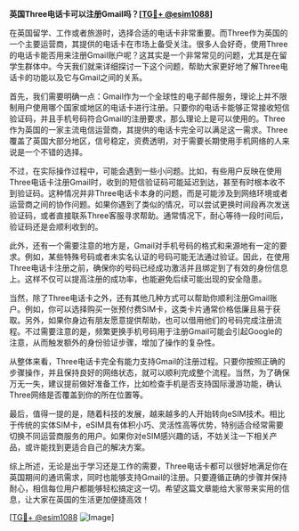 **英国Three电话卡可以注册Gmail吗？[[TG💪+ @esim1088](https://t.me/s/esim1088)]**

在英国留学、工作或者旅游时，选择合适的电话卡非常重要。而Three作为英国的一个主要运营商，其提供的电话卡在市场上备受关注。很多人会好奇，使用Three的电话卡能否用来注册Gmail账户呢？这其实是一个非常常见的问题，尤其是在留学生群体中。今天我们就来详细探讨一下这个问题，帮助大家更好地了解Three电话卡的功能以及它与Gmail之间的关系。

首先，我们需要明确一点：Gmail作为一个全球性的电子邮件服务，理论上并不限制用户使用哪个国家或地区的电话卡进行注册。只要你的电话卡能够正常接收短信验证码，并且手机号码符合Gmail的注册要求，那么理论上是可以使用的。Three作为英国的一家主流电信运营商，其提供的电话卡完全可以满足这一需求。Three覆盖了英国大部分地区，信号稳定，资费透明，对于需要长期使用手机网络的人来说是一个不错的选择。

不过，在实际操作过程中，可能会遇到一些小问题。比如，有些用户反映在使用Three电话卡注册Gmail时，收到的短信验证码可能延迟到达，甚至有时根本收不到验证码。这种情况并非Three电话卡本身的问题，而是可能涉及到网络环境或者运营商之间的协作问题。如果你遇到了类似的情况，可以尝试更换时间段再次发送验证码，或者直接联系Three客服寻求帮助。通常情况下，耐心等待一段时间后，验证码还是会顺利收到的。

此外，还有一个需要注意的地方是，Gmail对手机号码的格式和来源地有一定的要求。例如，某些特殊号码或者未实名认证的号码可能无法通过验证。因此，在使用Three电话卡注册之前，确保你的号码已经成功激活并且绑定到了有效的身份信息上。这样不仅可以提高注册的成功率，也能避免后续可能出现的安全隐患。

当然，除了Three电话卡之外，还有其他几种方式可以帮助你顺利注册Gmail账户。例如，你可以选择购买一张预付费SIM卡，这类卡片通常价格低廉且易于获取。另外，如果你身边有朋友愿意提供帮助，也可以借用他们的号码完成注册流程。不过需要注意的是，频繁更换手机号码用于注册Gmail可能会引起Google的注意，从而触发额外的身份验证步骤，增加了操作的复杂性。

从整体来看，Three电话卡完全有能力支持Gmail的注册过程。只要你按照正确的步骤操作，并且保持良好的网络状态，就可以顺利完成整个流程。当然，为了确保万无一失，建议提前做好准备工作，比如检查手机是否支持国际漫游功能，确认Three网络是否覆盖到你的所在位置等。

最后，值得一提的是，随着科技的发展，越来越多的人开始转向eSIM技术。相比于传统的实体SIM卡，eSIM具有体积小巧、灵活性高等优势，特别适合经常需要切换不同运营商服务的用户。如果你对eSIM感兴趣的话，不妨关注一下相关产品，或许能找到更适合自己的解决方案。

综上所述，无论是出于学习还是工作的需要，Three电话卡都可以很好地满足你在英国期间的通讯需求，同时也能够支持Gmail的注册。只要遵循正确的步骤并保持耐心，相信每位用户都能够轻松搞定这一切。希望这篇文章能给大家带来实用的信息，让大家在英国的生活更加便捷高效！ 

[[TG💪+ @esim1088](https://t.me/s/esim1088) ![Image](https://i.postimg.cc/4NQfJmqS/Snipaste-2025-05-13-00-14-12.png)]